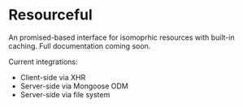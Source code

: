 # Resourceful

An promised-based interface for isomoprhic resources with built-in caching. Full documentation coming soon.

Current integrations:
- Client-side via XHR
- Server-side via Mongoose ODM
- Server-side via file system
